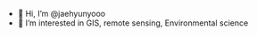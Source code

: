 - 👋 Hi, I’m @jaehyunyooo
- 👀 I’m interested in GIS, remote sensing, Environmental science

<!---
jaehyunyooo/jaehyunyooo is a ✨ special ✨ repository because its `README.md` (this file) appears on your GitHub profile.
You can click the Preview link to take a look at your changes.
--->
